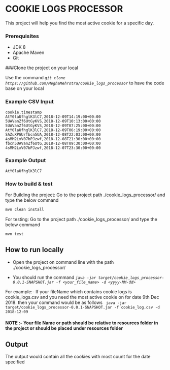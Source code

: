 # COOKIE LOGS PROCESSOR

This project will help you find the most active
cookie for a specific day.

### Prerequisites

* JDK 8
* Apache Maven
* Git

###Clone the project on your local

Use the command _`git clone https://github.com/MeghaMehrotra/cookie_logs_processor`_
to have the code base on your local

### Example CSV Input

```csv
cookie,timestamp
AtY0laUfhglK3lC7,2018-12-09T14:19:00+00:00
5UAVanZf6UtGyKVS,2018-12-09T10:13:00+00:00
5UAVanZf6UtGyKVS,2018-12-09T07:25:00+00:00
AtY0laUfhglK3lC7,2018-12-09T06:19:00+00:00
SAZuXPGUrfbcn5UA,2018-12-08T22:03:00+00:00
4sMM2LxV07bPJzwf,2018-12-08T21:30:00+00:00
fbcn5UAVanZf6UtG,2018-12-08T09:30:00+00:00
4sMM2LxV07bPJzwf,2018-12-07T23:30:00+00:00
```

### Example Output

```csv
AtY0laUfhglK3lC7
```


### How to build & test

For Building the project:
Go to the project path ./cookie_logs_processor/ and type the below command
```bash
mvn clean install
```

For testing:
Go to the project path ./cookie_logs_processor/ and type the below command

```bash
mvn test
```

## How to run locally

* Open the project on command line with the path ./cookie_logs_processor/ 

* You should run the command  _`java -jar target/cookie_logs_processor-0.0.1-SNAPSHOT.jar -f <your_file_name> -d <yyyy-MM-dd>`_

For example:- If your fileName which contains cookie logs is cookie_logs.csv and you need the most active cookie on for date 9th Dec 2018.
then your command would be as follows
` java -jar target/cookie_logs_processor-0.0.1-SNAPSHOT.jar -f cookie_log.csv -d 2018-12-09`

#### NOTE :- Your file Name or path should be relative to resources folder in the project or should be placed under resources folder

## Output

The output would contain all the cookies with most count for the date specified

